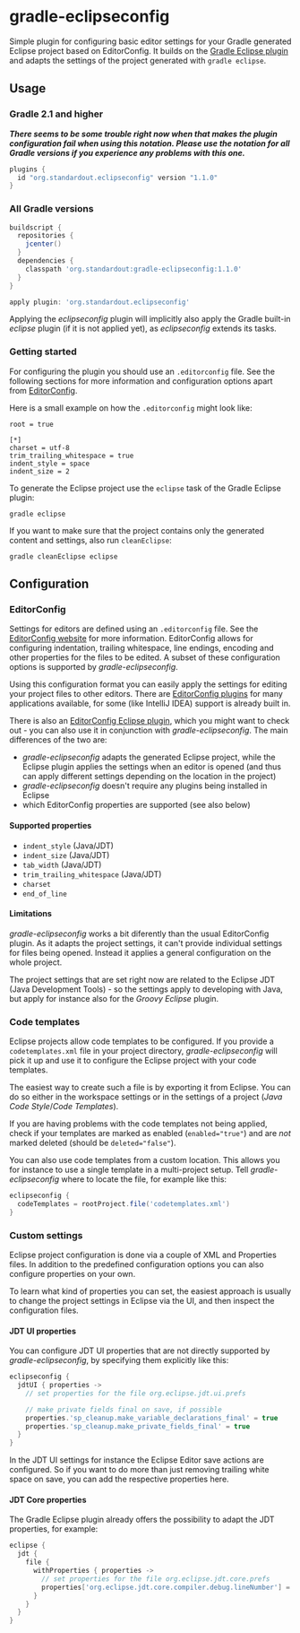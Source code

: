gradle-eclipseconfig
====================

Simple plugin for configuring basic editor settings for your Gradle generated Eclipse project based on EditorConfig.
It builds on the [Gradle Eclipse plugin](https://docs.gradle.org/current/userguide/eclipse_plugin.html) and adapts the settings of the project generated with `gradle eclipse`.


Usage
-----

### Gradle 2.1 and higher

***There seems to be some trouble right now when that makes the plugin configuration fail when using this notation. Please use the notation for all Gradle versions if you experience any problems with this one.***

```groovy
plugins {
  id "org.standardout.eclipseconfig" version "1.1.0"
}
```

### All Gradle versions

```groovy
buildscript {
  repositories {
    jcenter()
  }
  dependencies {
    classpath 'org.standardout:gradle-eclipseconfig:1.1.0'
  }
}

apply plugin: 'org.standardout.eclipseconfig'
```

Applying the *eclipseconfig* plugin will implicitly also apply the Gradle built-in *eclipse* plugin (if it is not applied yet), as *eclipseconfig* extends its tasks.

### Getting started

For configuring the plugin you should use an `.editorconfig` file. See the following sections for more information and configuration options apart from [EditorConfig](http://editorconfig.org/).

Here is a small example on how the `.editorconfig` might look like:

```
root = true

[*]
charset = utf-8
trim_trailing_whitespace = true
indent_style = space
indent_size = 2
```

To generate the Eclipse project use the `eclipse` task of the Gradle Eclipse plugin:

```
gradle eclipse
```

If you want to make sure that the project contains only the generated content and settings, also run `cleanEclipse`:

```
gradle cleanEclipse eclipse
```


Configuration
-------------

### EditorConfig

Settings for editors are defined using an `.editorconfig` file. See the [EditorConfig website](http://editorconfig.org/) for more information. EditorConfig allows for configuring indentation, trailing whitespace, line endings, encoding and other properties for the files to be edited.
A subset of these configuration options is supported by *gradle-eclipseconfig*.

Using this configuration format you can easily apply the settings for editing your project files to other editors.
There are [EditorConfig plugins](http://editorconfig.org/#download) for many applications available, for some (like IntelliJ IDEA) support is already built in.

There is also an [EditorConfig Eclipse plugin](https://github.com/ncjones/editorconfig-eclipse#readme), which you might want to check out - you can also use it in conjunction with *gradle-eclipseconfig*.
The main differences of the two are:
- *gradle-eclipseconfig* adapts the generated Eclipse project, while the Eclipse plugin applies the settings when an editor is opened (and thus can apply different settings depending on the location in the project)
- *gradle-eclipseconfig* doesn't require any plugins being installed in Eclipse
- which EditorConfig properties are supported (see also below)

#### Supported properties

- `indent_style` (Java/JDT)
- `indent_size` (Java/JDT)
- `tab_width` (Java/JDT)
- `trim_trailing_whitespace` (Java/JDT)
- `charset`
- `end_of_line`

#### Limitations

*gradle-eclipseconfig* works a bit diferently than the usual EditorConfig plugin. As it adapts the project settings, it can't provide individual settings for files being opened. Instead it applies a general configuration on the whole project.

The project settings that are set right now are related to the Eclipse JDT (Java Development Tools) - so the settings apply to developing with Java, but apply for instance also for the *Groovy Eclipse* plugin.


### Code templates

Eclipse projects allow code templates to be configured. If you provide a `codetemplates.xml` file in your project directory, *gradle-eclipseconfig* will pick it up and use it to configure the Eclipse project with your code templates.

The easiest way to create such a file is by exporting it from Eclipse. You can do so either in the workspace settings or in the settings of a project (*Java Code Style*/*Code Templates*).

If you are having problems with the code templates not being applied, check if your templates are marked as enabled (`enabled="true"`) and are *not* marked deleted (should be `deleted="false"`).

You can also use code templates from a custom location. This allows you for instance to use a single template in a multi-project setup. Tell *gradle-eclipseconfig* where to locate the file, for example like this:

```groovy
eclipseconfig {
  codeTemplates = rootProject.file('codetemplates.xml')
}
```


### Custom settings

Eclipse project configuration is done via a couple of XML and Properties files.
In addition to the predefined configuration options you can also configure properties on your own.

To learn what kind of properties you can set, the easiest approach is usually to change the project settings in Eclipse via the UI, and then inspect the configuration files.

#### JDT UI properties

You can configure JDT UI properties that are not directly supported by *gradle-eclipseconfig*, by specifying them explicitly like this:

```groovy
eclipseconfig {
  jdtUI { properties ->
    // set properties for the file org.eclipse.jdt.ui.prefs

    // make private fields final on save, if possible
    properties.'sp_cleanup.make_variable_declarations_final' = true
    properties.'sp_cleanup.make_private_fields_final' = true
  }
}
```

In the JDT UI settings for instance the Eclipse Editor save actions are configured.
So if you want to do more than just removing trailing white space on save, you can add the respective properties here.

#### JDT Core properties

The Gradle Eclipse plugin already offers the possibility to adapt the JDT properties, for example:

```groovy
eclipse {
  jdt {
    file {
      withProperties { properties ->
        // set properties for the file org.eclipse.jdt.core.prefs
        properties['org.eclipse.jdt.core.compiler.debug.lineNumber'] = 'generate'
      }
    }
  }
}
```
